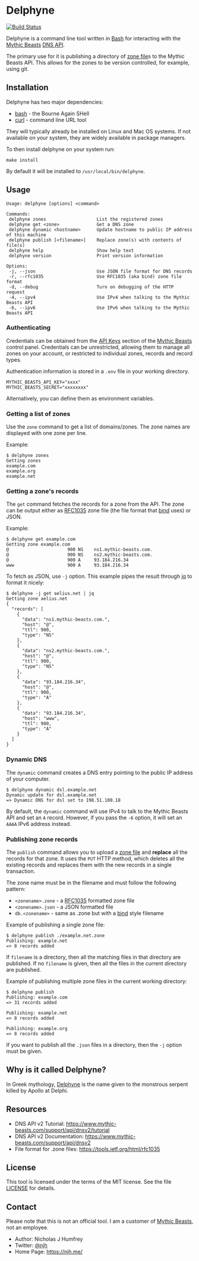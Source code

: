 Delphyne
========
[![Build Status](https://travis-ci.org/njh/delphyne.svg)](https://travis-ci.org/njh/delphyne)

Delphyne is a command line tool written in [Bash] for interacting with the [Mythic Beasts] [DNS API].

The primary use for it is publishing a directory of [zone file]s to the Mythic Beasts API.
This allows for the zones to be version controlled, for example, using git.


Installation
------------

Delphyne has two major dependencies:

- [bash] - the Bourne Again SHell
- [curl] - command line URL tool

They will typically already be installed on Linux and Mac OS systems.
If not available on your system, they are widely available in package managers.

To then install delphyne on your system run:

    make install

By default it will be installed to `/usr/local/bin/delphyne`.


Usage
-----

    Usage: delphyne [options] <command>

    Commands:
     delphyne zones                   List the registered zones
     delphyne get <zone>              Get a DNS zone
     delphyne dynamic <hostname>      Update hostname to public IP address of this machine
     delphyne publish [<filename>]    Replace zone(s) with contents of file(s)
     delphyne help                    Show help text
     delphyne version                 Print version information

    Options:
     -j, --json                       Use JSON file format for DNS records
     -r, --rfc1035                    Use RFC1035 (aka bind) zone file format
     -d, --debug                      Turn on debugging of the HTTP request
     -4, --ipv4                       Use IPv4 when talking to the Mythic Beasts API
     -6, --ipv6                       Use IPv6 when talking to the Mythic Beasts API


### Authenticating

Credentials can be obtained from the [API Keys] section of the [Mythic Beasts] control panel.
Credentials can be unrestricted, allowing them to manage all zones on your account, or restricted to individual zones, records and record types.

Authentication information is stored in a `.env` file in your working directory.

    MYTHIC_BEASTS_API_KEY="xxxx"
    MYTHIC_BEASTS_SECRET="xxxxxxxx"

Alternatively, you can define them as environment variables.


### Getting a list of zones

Use the `zone` command to get a list of domains/zones.
The zone names are displayed with one zone per line.

Example:
```
$ delphyne zones
Getting zones
example.com
example.org
example.net
```


### Getting a zone's records

The `get` command fetches the records for a zone from the API.
The zone can be output either as [RFC1035] zone file (the file format that [bind] uses) or JSON.

Example:
```
$ delphyne get example.com
Getting zone example.com
@                      900 NS    ns1.mythic-beasts.com.
@                      900 NS    ns2.mythic-beasts.com.
@                      900 A     93.184.216.34
www                    900 A     93.184.216.34
```

To fetch as JSON, use `-j` option. This example pipes the result through [jq] to format it nicely:
```
$ delphyne -j get aelius.net | jq
Getting zone aelius.net
{
  "records": [
    {
      "data": "ns1.mythic-beasts.com.",
      "host": "@",
      "ttl": 900,
      "type": "NS"
    },
    {
      "data": "ns2.mythic-beasts.com.",
      "host": "@",
      "ttl": 900,
      "type": "NS"
    },
    {
      "data": "93.184.216.34",
      "host": "@",
      "ttl": 900,
      "type": "A"
    },
    {
      "data": "93.184.216.34",
      "host": "www",
      "ttl": 900,
      "type": "A"
    }
  ]
}
```


### Dynamic DNS

The `dynamic` command creates a DNS entry pointing to the public IP address of your computer.

```
$ delphyne dynamic dsl.example.net
Dynamic update for dsl.example.net
=> Dynamic DNS for dsl set to 198.51.100.18
```

By default, the `dynamic` command will use IPv4 to talk to the Mythic Beasts API and set an `A` record.
However, if you pass the `-6` option, it will set an `AAAA` IPv6 address instead.


### Publishing zone records

The `publish` command allows you to upload a [zone file] and **replace** all the records for that zone.
It uses the `PUT` HTTP method, which deletes all the existing records and replaces them with the new records in a single transaction.

The zone name must be in the filename and must follow the following pattern:
* `<zonename>.zone` - a [RFC1035] formatted zone file
* `<zonename>.json` - a JSON formatted file
* `db.<zonename>` - same as .zone but with a [bind] style filename

Example of publishing a single zone file:
```
$ delphyne publish ./example.net.zone
Publishing: example.net
=> 8 records added

```

If `filename` is a directory, then all the matching files in that directory are published.
If no `filename` is given, then all the files in the current directory are published.

Example of publishing multiple zone files in the current working directory:
```
$ delphyne publish
Publishing: example.com
=> 31 records added

Publishing: example.net
=> 8 records added

Publishing: example.org
=> 8 records added

```

If you want to publish all the `.json` files in a directory, then the `-j` option must be given.


Why is it called Delphyne?
--------------------------

In Greek mythology, [Delphyne](https://en.wikipedia.org/wiki/Delphyne) is the name given to the monstrous serpent killed by Apollo at Delphi.


Resources
---------

* DNS API v2 Tutorial: https://www.mythic-beasts.com/support/api/dnsv2/tutorial
* DNS API v2 Documentation: https://www.mythic-beasts.com/support/api/dnsv2
* File format for .zone files: https://tools.ietf.org/html/rfc1035


License
-------

This tool is licensed under the terms of the MIT license.
See the file [LICENSE](/LICENSE.md) for details.


Contact
-------

Please note that this is not an official tool.
I am a customer of [Mythic Beasts], not an employee.

* Author:    Nicholas J Humfrey
* Twitter:   [@njh]
* Home Page: https://njh.me/



[bash]:           https://www.gnu.org/software/bash/
[curl]:           https://curl.haxx.se/
[bind]:           https://www.isc.org/bind/
[@njh]:           https://twitter.com/njh
[Mythic Beasts]:  https://www.mythic-beasts.com/
[DNS API]:        https://www.mythic-beasts.com/sales/domains/dynamic-dns
[API Keys]:       https://www.mythic-beasts.com/customer/api-users
[RFC1035]:        https://tools.ietf.org/html/rfc1035
[jq]:             https://stedolan.github.io/jq/
[zone file]:      https://en.wikipedia.org/wiki/Zone_file
